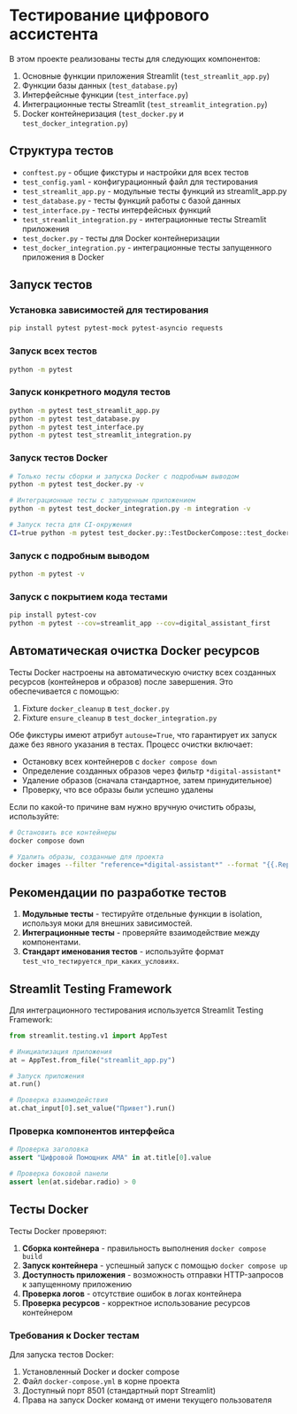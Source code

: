 # Тестирование цифрового ассистента

В этом проекте реализованы тесты для следующих компонентов:

1. Основные функции приложения Streamlit (`test_streamlit_app.py`)
2. Функции базы данных (`test_database.py`)
3. Интерфейсные функции (`test_interface.py`)
4. Интеграционные тесты Streamlit (`test_streamlit_integration.py`)
5. Docker контейнеризация (`test_docker.py` и `test_docker_integration.py`)

## Структура тестов

- `conftest.py` - общие фикстуры и настройки для всех тестов
- `test_config.yaml` - конфигурационный файл для тестирования
- `test_streamlit_app.py` - модульные тесты функций из streamlit_app.py
- `test_database.py` - тесты функций работы с базой данных
- `test_interface.py` - тесты интерфейсных функций 
- `test_streamlit_integration.py` - интеграционные тесты Streamlit приложения
- `test_docker.py` - тесты для Docker контейнеризации
- `test_docker_integration.py` - интеграционные тесты запущенного приложения в Docker

## Запуск тестов

### Установка зависимостей для тестирования

```bash
pip install pytest pytest-mock pytest-asyncio requests
```

### Запуск всех тестов

```bash
python -m pytest
```

### Запуск конкретного модуля тестов

```bash
python -m pytest test_streamlit_app.py
python -m pytest test_database.py
python -m pytest test_interface.py
python -m pytest test_streamlit_integration.py
```

### Запуск тестов Docker

```bash
# Только тесты сборки и запуска Docker с подробным выводом
python -m pytest test_docker.py -v

# Интеграционные тесты с запущенным приложением
python -m pytest test_docker_integration.py -m integration -v

# Запуск теста для CI-окружения
CI=true python -m pytest test_docker.py::TestDockerCompose::test_docker_image_contents -v
```

### Запуск с подробным выводом

```bash
python -m pytest -v
```

### Запуск с покрытием кода тестами

```bash
pip install pytest-cov
python -m pytest --cov=streamlit_app --cov=digital_assistant_first
```

## Автоматическая очистка Docker ресурсов

Тесты Docker настроены на автоматическую очистку всех созданных ресурсов (контейнеров и образов) после завершения. Это обеспечивается с помощью:

1. Fixture `docker_cleanup` в `test_docker.py`
2. Fixture `ensure_cleanup` в `test_docker_integration.py`

Обе фикстуры имеют атрибут `autouse=True`, что гарантирует их запуск даже без явного указания в тестах. Процесс очистки включает:

- Остановку всех контейнеров с `docker compose down`
- Определение созданных образов через фильтр `*digital-assistant*`
- Удаление образов (сначала стандартное, затем принудительное)
- Проверку, что все образы были успешно удалены

Если по какой-то причине вам нужно вручную очистить образы, используйте:

```bash
# Остановить все контейнеры
docker compose down

# Удалить образы, созданные для проекта
docker images --filter "reference=*digital-assistant*" --format "{{.Repository}}:{{.Tag}}" | xargs -r docker rmi -f
```

## Рекомендации по разработке тестов

1. **Модульные тесты** - тестируйте отдельные функции в isolation, используя моки для внешних зависимостей.
2. **Интеграционные тесты** - проверяйте взаимодействие между компонентами.
3. **Стандарт именования тестов** - используйте формат `test_что_тестируется_при_каких_условиях`.

## Streamlit Testing Framework

Для интеграционного тестирования используется Streamlit Testing Framework:

```python
from streamlit.testing.v1 import AppTest

# Инициализация приложения
at = AppTest.from_file("streamlit_app.py")

# Запуск приложения
at.run()

# Проверка взаимодействия
at.chat_input[0].set_value("Привет").run()
```

### Проверка компонентов интерфейса

```python
# Проверка заголовка
assert "Цифровой Помощник AMA" in at.title[0].value

# Проверка боковой панели
assert len(at.sidebar.radio) > 0
```

## Тесты Docker

Тесты Docker проверяют:

1. **Сборка контейнера** - правильность выполнения `docker compose build`
2. **Запуск контейнера** - успешный запуск с помощью `docker compose up`
3. **Доступность приложения** - возможность отправки HTTP-запросов к запущенному приложению
4. **Проверка логов** - отсутствие ошибок в логах контейнера
5. **Проверка ресурсов** - корректное использование ресурсов контейнером

### Требования к Docker тестам

Для запуска тестов Docker:

1. Установленный Docker и docker compose
2. Файл `docker-compose.yml` в корне проекта
3. Доступный порт 8501 (стандартный порт Streamlit)
4. Права на запуск Docker команд от имени текущего пользователя 